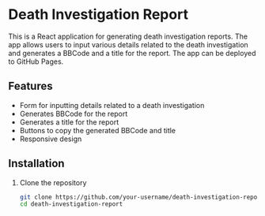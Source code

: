 # Death Investigation Report

This is a React application for generating death investigation reports. The app allows users to input various details related to the death investigation and generates a BBCode and a title for the report. The app can be deployed to GitHub Pages.

## Features

- Form for inputting details related to a death investigation
- Generates BBCode for the report
- Generates a title for the report
- Buttons to copy the generated BBCode and title
- Responsive design

## Installation

1. Clone the repository

   ```bash
   git clone https://github.com/your-username/death-investigation-report.git
   cd death-investigation-report
